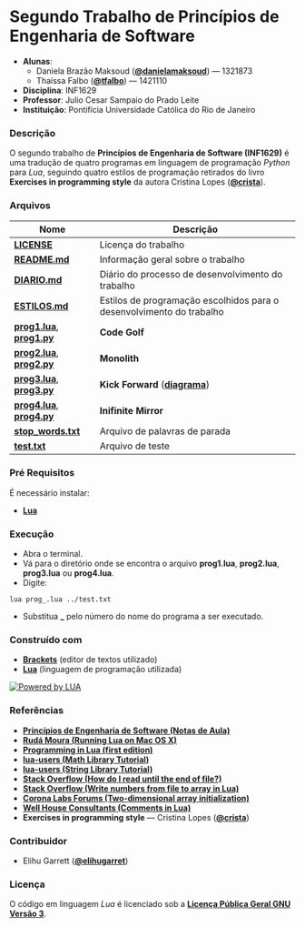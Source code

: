 # Segundo Trabalho de Princípios de Engenharia de Software #
- **Alunas**: 
  * Daniela Brazão Maksoud (**[@danielamaksoud](https://github.com/danielamaksoud)**) — 1321873
  * Thaíssa Falbo (**[@tfalbo](https://github.com/tfalbo)**) — 1421110
- **Disciplina**: INF1629
- **Professor**: Julio Cesar Sampaio do Prado Leite
- **Instituição**: Pontifícia Universidade Católica do Rio de Janeiro

### Descrição ###
O segundo trabalho de **Princípios de Engenharia de Software (INF1629)** é uma tradução de quatro programas em linguagem de programação *Python* para *Lua*, seguindo quatro estilos de programação retirados do livro **Exercises in programming style** da autora Cristina Lopes (**[@crista](https://github.com/crista)**).

### Arquivos ###

Nome | Descrição
------------ | -------------
**[LICENSE](https://github.com/danielamaksoud/INF1629SegundoTrabalho/blob/master/Documentos/LICENSE)** | Licença do trabalho
**[README.md](https://github.com/danielamaksoud/INF1629SegundoTrabalho/blob/master/README.md)** | Informação geral sobre o trabalho
**[DIARIO.md](https://github.com/danielamaksoud/INF1629SegundoTrabalho/blob/master/Documentos/DIARIO.md)** | Diário do processo de desenvolvimento do trabalho
**[ESTILOS.md](https://github.com/danielamaksoud/INF1629SegundoTrabalho/blob/master/Documentos/ESTILOS.md)** | Estilos de programação escolhidos para o desenvolvimento do trabalho
**[prog1.lua](https://github.com/danielamaksoud/INF1629SegundoTrabalho/blob/master/Lua/prog1.lua)**, **[prog1.py](https://github.com/danielamaksoud/INF1629SegundoTrabalho/blob/master/Python/prog1.py)** | **Code Golf**
**[prog2.lua](https://github.com/danielamaksoud/INF1629SegundoTrabalho/blob/master/Lua/prog2.lua)**, **[prog2.py](https://github.com/danielamaksoud/INF1629SegundoTrabalho/blob/master/Python/prog2.py)** | **Monolith**
**[prog3.lua](https://github.com/danielamaksoud/INF1629SegundoTrabalho/blob/master/Lua/prog3.lua)**, **[prog3.py](https://github.com/danielamaksoud/INF1629SegundoTrabalho/blob/master/Python/prog3.py)** | **Kick Forward** (**[diagrama](https://github.com/danielamaksoud/INF1629SegundoTrabalho/blob/master/Diagramas/KickForward.png)**)
**[prog4.lua](https://github.com/danielamaksoud/INF1629SegundoTrabalho/blob/master/Lua/prog4.lua)**, **[prog4.py](https://github.com/danielamaksoud/INF1629SegundoTrabalho/blob/master/Python/prog4.py)** | **Inifinite Mirror**
**[stop_words.txt](https://github.com/danielamaksoud/INF1629SegundoTrabalho/blob/master/stop_words.txt)** | Arquivo de palavras de parada
**[test.txt](https://github.com/danielamaksoud/INF1629SegundoTrabalho/blob/master/test.txt)** | Arquivo de teste

### Pré Requisitos ###

É necessário instalar: 
- **[Lua](http://lua-users.org/)**

### Execução ###
- Abra o terminal.
- Vá para o diretório onde se encontra o arquivo **prog1.lua**, **prog2.lua**, **prog3.lua** ou **prog4.lua**.
- Digite:
```
lua prog_.lua ../test.txt
```
- Substitua **_** pelo número do nome do programa a ser executado.

### Construído com ###
- **[Brackets](http://brackets.io/)** (editor de textos utilizado)
- **[Lua](http://lua-users.org/)** (linguagem de programação utilizada)

[![Powered by LUA](https://github.com/danielamaksoud/INF1629PrimeiroTrabalho/blob/master/Lua-Logo_64x64.png?raw=true)](https://www.lua.org/)

### Referências ###
- **[Princípios de Engenharia de Software (Notas de Aula)](https://pes2006.wordpress.com/)**
- **[Rudá Moura (Running Lua on Mac OS X)](http://rudamoura.com/luaonmacosx.html)**
- **[Programming in Lua (first edition)](http://www.lua.org/pil/contents.html)**
- **[lua-users (Math Library Tutorial)](http://lua-users.org/wiki/MathLibraryTutorial)**
- **[lua-users (String Library Tutorial)](http://lua-users.org/wiki/StringLibraryTutorial)**
- **[Stack Overflow (How do I read until the end of file?)](http://stackoverflow.com/questions/5094417/how-do-i-read-until-the-end-of-file)**
- **[Stack Overflow (Write numbers from file to array in Lua)](http://stackoverflow.com/questions/40835452/write-numbers-from-file-to-array-in-lua)**
- **[Corona Labs Forums (Two-dimensional array initialization)](https://forums.coronalabs.com/topic/17465-two-dimensional-array-initialization/)**
- **[Well House Consultants (Comments in Lua)](http://www.wellho.net/resources/ex.php4?item=u102/ludo)**
- **Exercises in programming style** — Cristina Lopes (**[@crista](https://github.com/crista)**)

### Contribuidor ###
- Elihu Garrett (**[@elihugarret](https://github.com/elihugarret)**)

### Licença ###
O código em linguagem *Lua* é licenciado sob a **[Licença Pública Geral GNU Versão 3](http://www.gnu.org/licenses/gpl-3.0.html)**.

